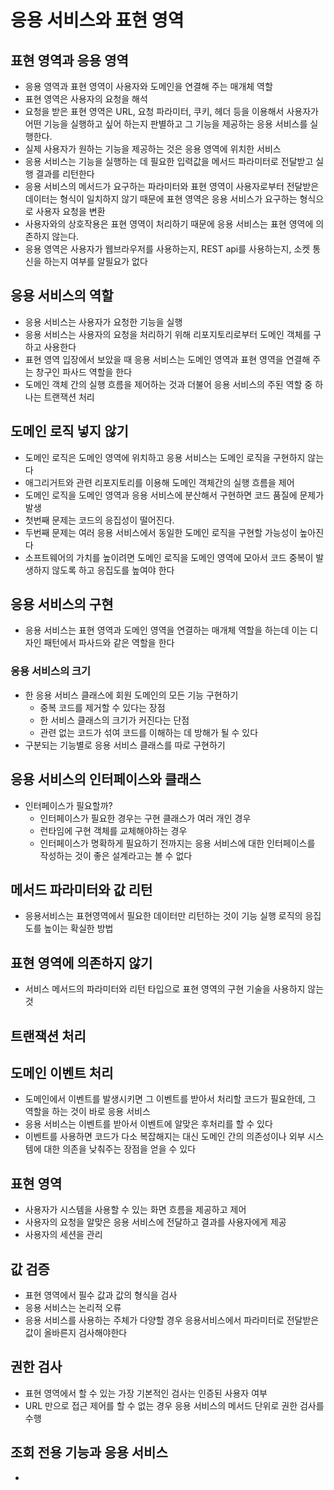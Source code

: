 # 응용 서비스와 표현 영역
## 표현 영역과 응용 영역
- 응용 영역과 표현 영역이 사용자와 도메인을 연결해 주는 매개체 역할
- 표현 영역은 사용자의 요청을 해석
- 요청을 받은 표현 영역은 URL, 요청 파라미터, 쿠키, 헤더 등을 이용해서 사용자가 어떤 기능을 실행하고 싶어 하는지 판별하고 그 기능을 제공하는 응용 서비스를 실행한다.
- 실제 사용자가 원하는 기능을 제공하는 것은 응용 영역에 위치한 서비스
- 응용 서비스는 기능을 실행하는 데 필요한 입력값을 메서드 파라미터로 전달받고 실행 결과를 리턴한다
- 응용 서비스의 메서드가 요구하는 파라미터와 표현 영역이 사용자로부터 전달받은 데이터는 형식이 일치하지 않기 때문에 표현 영역은 응용 서비스가 요구하는 형식으로 사용자 요청을 변환
- 사용자와의 상호작용은 표현 영역이 처리하기 때문에 응용 서비스는 표현 영역에 의존하지 않는다.
- 응용 영역은 사용자가 웹브라우저를 사용하는지, REST api를 사용하는지, 소켓 통신을 하는지 여부를 알필요가 없다

## 응용 서비스의 역할
- 응용 서비스는 사용자가 요청한 기능을 실행
- 응용 서비스는 사용자의 요청을 처리하기 위해 리포지토리로부터 도메인 객체를 구하고 사용한다
- 표현 영역 입장에서 보았을 때 응용 서비스는 도메인 영역과 표현 영역을 연결해 주는 창구인 파사드 역할을 한다
- 도메인 객체 간의 실행 흐름을 제어하는 것과 더불어 응용 서비스의 주된 역할 중 하나는 트랜잭션 처리

## 도메인 로직 넣지 않기
- 도메인 로직은 도메인 영역에 위치하고 응용 서비스는 도메인 로직을 구현하지 않는다
- 애그리거트와 관련 리포지토리를 이용해 도메인 객체간의 실행 흐름을 제어
- 도메인 로직을 도메인 영역과 응용 서비스에 분산해서 구현하면 코드 품질에 문제가 발생
- 첫번째 문제는 코드의 응집성이 떨어진다.
- 두번째 문제는 여러 응용 서비스에서 동일한 도메인 로직을 구현할 가능성이 높아진다
- 소프트웨어의 가치를 높이려면 도메인 로직을 도메인 영역에 모아서 코드 중복이 발생하지 않도록 하고 응집도를 높여야 한다

## 응용 서비스의 구현
- 응용 서비스는 표현 영역과 도메인 영역을 연결하는 매개체 역할을 하는데 이는 디자인 패턴에서 파사드와 같은 역할을 한다

### 응용 서비스의 크기
- 한 응용 서비스 클래스에 회원 도메인의 모든 기능 구현하기
    - 중복 코드를 제거할 수 있다는 장점
    - 한 서비스 클래스의 크기가 커진다는 단점
    - 관련 없는 코드가 섞여 코드를 이해하는 데 방해가 될 수 있다
- 구분되는 기능별로 응용 서비스 클래스를 따로 구현하기

## 응용 서비스의 인터페이스와 클래스
- 인터페이스가 필요할까?
    - 인터페이스가 필요한 경우는 구현 클래스가 여러 개인 경우
    - 런타임에 구현 객체를 교체해야하는 경우
    - 인터페이스가 명확하게 필요하기 전까지는 응용 서비스에 대한 인터페이스를 작성하는 것이 좋은 설계라고는 볼 수 없다

## 메서드 파라미터와 값 리턴
- 응용서비스는 표현영역에서 필요한 데이터만 리턴하는 것이 기능 실행 로직의 응집도를 높이는 확실한 방법

## 표현 영역에 의존하지 않기
- 서비스 메서드의 파라미터와 리턴 타입으로 표현 영역의 구현 기술을 사용하지 않는 것

## 트랜잭션 처리

## 도메인 이벤트 처리
- 도메인에서 이벤트를 발생시키면 그 이벤트를 받아서 처리할 코드가 필요한데, 그 역할을 하는 것이 바로 응용 서비스
- 응용 서비스는 이벤트를 받아서 이벤트에 알맞은 후처리를 할 수 있다
- 이벤트를 사용하면 코드가 다소 복잡해지는 대신 도메인 간의 의존성이나 외부 시스템에 대한 의존을 낮춰주는 장점을 얻을 수 있다

## 표현 영역
- 사용자가 시스템을 사용할 수 있는 화면 흐름을 제공하고 제어
- 사용자의 요청을 알맞은 응용 서비스에 전달하고 결과를 사용자에게 제공
- 사용자의 세션을 관리

## 값 검증
- 표현 영역에서 필수 값과 값의 형식을 검사
- 응용 서비스는 논리적 오류
- 응용 서비스를 사용하는 주체가 다양할 경우 응용서비스에서 파라미터로 전달받은 값이 올바른지 검사해야한다

## 권한 검사
- 표현 영역에서 할 수 있는 가장 기본적인 검사는 인증된 사용자 여부
- URL 만으로 접근 제어를 할 수 없는 경우 응용 서비스의 메서드 단위로 권한 검사를 수행

## 조회 전용 기능과 응용 서비스
- 